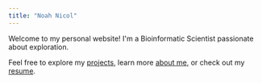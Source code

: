 ```yaml
---
title: "Noah Nicol"
---
```


Welcome to my personal website! I'm a Bioinformatic Scientist passionate about exploration.

Feel free to explore my [projects](/projects), learn more [about me](/about), or check out my [resume](/resume). 
